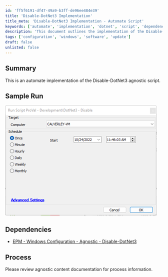 ```yaml
---
id: 'ff5f6191-df47-49a9-b3ff-de96ee484e39'
title: 'Disable-DotNet3 Implementation'
title_meta: 'Disable-DotNet3 Implementation - Automate Script'
keywords: ['automate', 'implementation', 'dotnet', 'script', 'dependency']
description: 'This document outlines the implementation of the Disable-DotNet3 agnostic script within ConnectWise Automate, providing a sample run and detailing the necessary dependencies for successful execution.'
tags: ['configuration', 'windows', 'software', 'update']
draft: false
unlisted: false
---
```

## Summary

This is an automate implementation of the Disable-DotNet3 agnostic script.

## Sample Run

![Sample Run](../../../static/img/DotNet3---Disable/image_1.png)

## Dependencies

- [EPM - Windows Configuration - Agnostic - Disable-DotNet3](https://proval.itglue.com/DOC-5078775-11134105)

## Process

Please review agnostic content documentation for process information.







